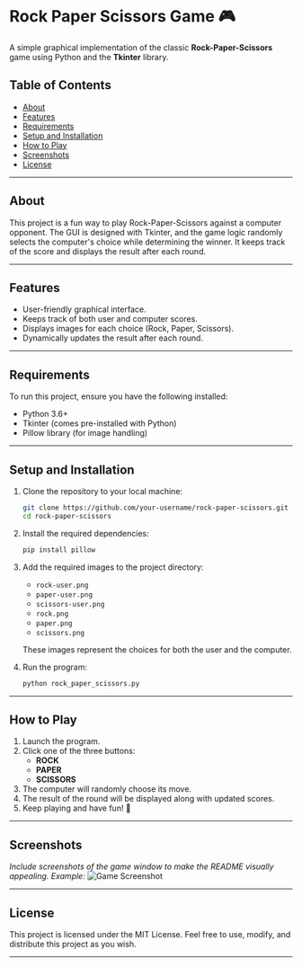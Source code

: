 # Rock Paper Scissors Game 🎮

A simple graphical implementation of the classic **Rock-Paper-Scissors** game using Python and the **Tkinter** library.

## Table of Contents
- [About](#about)
- [Features](#features)
- [Requirements](#requirements)
- [Setup and Installation](#setup-and-installation)
- [How to Play](#how-to-play)
- [Screenshots](#screenshots)
- [License](#license)

---

## About
This project is a fun way to play Rock-Paper-Scissors against a computer opponent. The GUI is designed with Tkinter, and the game logic randomly selects the computer's choice while determining the winner. It keeps track of the score and displays the result after each round.

---

## Features
- User-friendly graphical interface.
- Keeps track of both user and computer scores.
- Displays images for each choice (Rock, Paper, Scissors).
- Dynamically updates the result after each round.

---

## Requirements
To run this project, ensure you have the following installed:
- Python 3.6+
- Tkinter (comes pre-installed with Python)
- Pillow library (for image handling)

---

## Setup and Installation
1. Clone the repository to your local machine:
   ```bash
   git clone https://github.com/your-username/rock-paper-scissors.git
   cd rock-paper-scissors
   ```

2. Install the required dependencies:
   ```bash
   pip install pillow
   ```

3. Add the required images to the project directory:
   - `rock-user.png`
   - `paper-user.png`
   - `scissors-user.png`
   - `rock.png`
   - `paper.png`
   - `scissors.png`

   These images represent the choices for both the user and the computer.

4. Run the program:
   ```bash
   python rock_paper_scissors.py
   ```

---

## How to Play
1. Launch the program.
2. Click one of the three buttons:
   - **ROCK**
   - **PAPER**
   - **SCISSORS**
3. The computer will randomly choose its move.
4. The result of the round will be displayed along with updated scores.
5. Keep playing and have fun! 🎉

---

## Screenshots
*Include screenshots of the game window to make the README visually appealing. Example:*
![Game Screenshot](path/to/screenshot.png)

---

## License
This project is licensed under the MIT License. Feel free to use, modify, and distribute this project as you wish.

---




